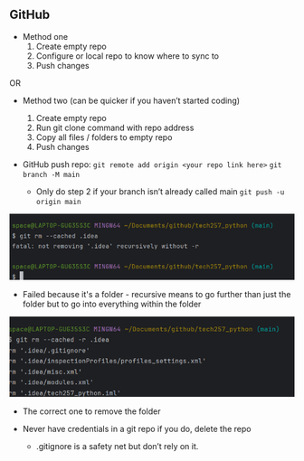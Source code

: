 ## GitHub

- Method one
    1. Create empty repo
    2. Configure or local repo to know where to sync to
    3. Push changes

OR

- Method two (can be quicker if you haven’t started coding)
    1. Create empty repo
    2. Run git clone command with repo address
    3. Copy all files / folders to empty repo
    4. Push changes

- GitHub push repo:
`git remote add origin <your repo link here>`
`git branch -M main`
    - Only do step 2 if your branch isn’t already called main
`git push -u origin main`

![remove_cache1.png](remove_cache1.png)
- Failed because it's a folder - recursive means to go further than just the folder but to go into everything within the folder

![remove_cache.png](remove_cache.png)
- The correct one to remove the folder

- Never have credentials in a git repo if you do, delete the repo
    - .gitignore is a safety net but don’t rely on it.